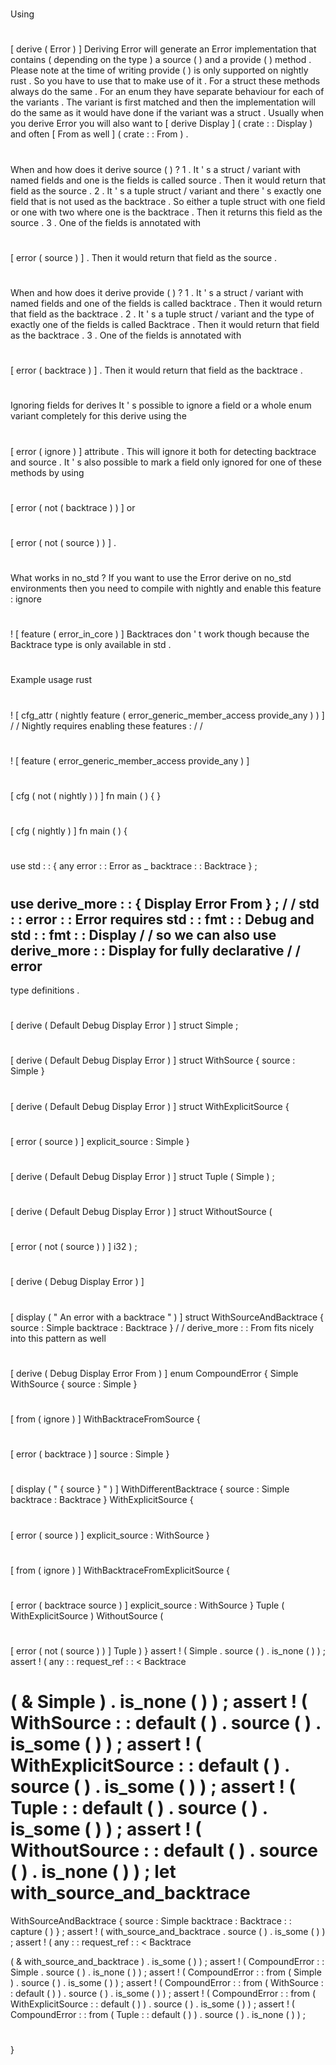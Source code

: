 #
Using
#
[
derive
(
Error
)
]
Deriving
Error
will
generate
an
Error
implementation
that
contains
(
depending
on
the
type
)
a
source
(
)
and
a
provide
(
)
method
.
Please
note
at
the
time
of
writing
provide
(
)
is
only
supported
on
nightly
rust
.
So
you
have
to
use
that
to
make
use
of
it
.
For
a
struct
these
methods
always
do
the
same
.
For
an
enum
they
have
separate
behaviour
for
each
of
the
variants
.
The
variant
is
first
matched
and
then
the
implementation
will
do
the
same
as
it
would
have
done
if
the
variant
was
a
struct
.
Usually
when
you
derive
Error
you
will
also
want
to
[
derive
Display
]
(
crate
:
:
Display
)
and
often
[
From
as
well
]
(
crate
:
:
From
)
.
#
#
#
When
and
how
does
it
derive
source
(
)
?
1
.
It
'
s
a
struct
/
variant
with
named
fields
and
one
is
the
fields
is
called
source
.
Then
it
would
return
that
field
as
the
source
.
2
.
It
'
s
a
tuple
struct
/
variant
and
there
'
s
exactly
one
field
that
is
not
used
as
the
backtrace
.
So
either
a
tuple
struct
with
one
field
or
one
with
two
where
one
is
the
backtrace
.
Then
it
returns
this
field
as
the
source
.
3
.
One
of
the
fields
is
annotated
with
#
[
error
(
source
)
]
.
Then
it
would
return
that
field
as
the
source
.
#
#
#
When
and
how
does
it
derive
provide
(
)
?
1
.
It
'
s
a
struct
/
variant
with
named
fields
and
one
of
the
fields
is
called
backtrace
.
Then
it
would
return
that
field
as
the
backtrace
.
2
.
It
'
s
a
tuple
struct
/
variant
and
the
type
of
exactly
one
of
the
fields
is
called
Backtrace
.
Then
it
would
return
that
field
as
the
backtrace
.
3
.
One
of
the
fields
is
annotated
with
#
[
error
(
backtrace
)
]
.
Then
it
would
return
that
field
as
the
backtrace
.
#
#
#
Ignoring
fields
for
derives
It
'
s
possible
to
ignore
a
field
or
a
whole
enum
variant
completely
for
this
derive
using
the
#
[
error
(
ignore
)
]
attribute
.
This
will
ignore
it
both
for
detecting
backtrace
and
source
.
It
'
s
also
possible
to
mark
a
field
only
ignored
for
one
of
these
methods
by
using
#
[
error
(
not
(
backtrace
)
)
]
or
#
[
error
(
not
(
source
)
)
]
.
#
#
#
What
works
in
no_std
?
If
you
want
to
use
the
Error
derive
on
no_std
environments
then
you
need
to
compile
with
nightly
and
enable
this
feature
:
ignore
#
!
[
feature
(
error_in_core
)
]
Backtraces
don
'
t
work
though
because
the
Backtrace
type
is
only
available
in
std
.
#
#
Example
usage
rust
#
#
!
[
cfg_attr
(
nightly
feature
(
error_generic_member_access
provide_any
)
)
]
/
/
Nightly
requires
enabling
these
features
:
/
/
#
!
[
feature
(
error_generic_member_access
provide_any
)
]
#
#
[
cfg
(
not
(
nightly
)
)
]
fn
main
(
)
{
}
#
#
[
cfg
(
nightly
)
]
fn
main
(
)
{
#
use
std
:
:
{
any
error
:
:
Error
as
_
backtrace
:
:
Backtrace
}
;
#
#
use
derive_more
:
:
{
Display
Error
From
}
;
/
/
std
:
:
error
:
:
Error
requires
std
:
:
fmt
:
:
Debug
and
std
:
:
fmt
:
:
Display
/
/
so
we
can
also
use
derive_more
:
:
Display
for
fully
declarative
/
/
error
-
type
definitions
.
#
[
derive
(
Default
Debug
Display
Error
)
]
struct
Simple
;
#
[
derive
(
Default
Debug
Display
Error
)
]
struct
WithSource
{
source
:
Simple
}
#
[
derive
(
Default
Debug
Display
Error
)
]
struct
WithExplicitSource
{
#
[
error
(
source
)
]
explicit_source
:
Simple
}
#
[
derive
(
Default
Debug
Display
Error
)
]
struct
Tuple
(
Simple
)
;
#
[
derive
(
Default
Debug
Display
Error
)
]
struct
WithoutSource
(
#
[
error
(
not
(
source
)
)
]
i32
)
;
#
[
derive
(
Debug
Display
Error
)
]
#
[
display
(
"
An
error
with
a
backtrace
"
)
]
struct
WithSourceAndBacktrace
{
source
:
Simple
backtrace
:
Backtrace
}
/
/
derive_more
:
:
From
fits
nicely
into
this
pattern
as
well
#
[
derive
(
Debug
Display
Error
From
)
]
enum
CompoundError
{
Simple
WithSource
{
source
:
Simple
}
#
[
from
(
ignore
)
]
WithBacktraceFromSource
{
#
[
error
(
backtrace
)
]
source
:
Simple
}
#
[
display
(
"
{
source
}
"
)
]
WithDifferentBacktrace
{
source
:
Simple
backtrace
:
Backtrace
}
WithExplicitSource
{
#
[
error
(
source
)
]
explicit_source
:
WithSource
}
#
[
from
(
ignore
)
]
WithBacktraceFromExplicitSource
{
#
[
error
(
backtrace
source
)
]
explicit_source
:
WithSource
}
Tuple
(
WithExplicitSource
)
WithoutSource
(
#
[
error
(
not
(
source
)
)
]
Tuple
)
}
assert
!
(
Simple
.
source
(
)
.
is_none
(
)
)
;
assert
!
(
any
:
:
request_ref
:
:
<
Backtrace
>
(
&
Simple
)
.
is_none
(
)
)
;
assert
!
(
WithSource
:
:
default
(
)
.
source
(
)
.
is_some
(
)
)
;
assert
!
(
WithExplicitSource
:
:
default
(
)
.
source
(
)
.
is_some
(
)
)
;
assert
!
(
Tuple
:
:
default
(
)
.
source
(
)
.
is_some
(
)
)
;
assert
!
(
WithoutSource
:
:
default
(
)
.
source
(
)
.
is_none
(
)
)
;
let
with_source_and_backtrace
=
WithSourceAndBacktrace
{
source
:
Simple
backtrace
:
Backtrace
:
:
capture
(
)
}
;
assert
!
(
with_source_and_backtrace
.
source
(
)
.
is_some
(
)
)
;
assert
!
(
any
:
:
request_ref
:
:
<
Backtrace
>
(
&
with_source_and_backtrace
)
.
is_some
(
)
)
;
assert
!
(
CompoundError
:
:
Simple
.
source
(
)
.
is_none
(
)
)
;
assert
!
(
CompoundError
:
:
from
(
Simple
)
.
source
(
)
.
is_some
(
)
)
;
assert
!
(
CompoundError
:
:
from
(
WithSource
:
:
default
(
)
)
.
source
(
)
.
is_some
(
)
)
;
assert
!
(
CompoundError
:
:
from
(
WithExplicitSource
:
:
default
(
)
)
.
source
(
)
.
is_some
(
)
)
;
assert
!
(
CompoundError
:
:
from
(
Tuple
:
:
default
(
)
)
.
source
(
)
.
is_none
(
)
)
;
#
}
